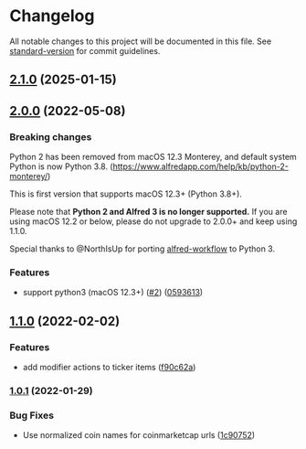 # Changelog

All notable changes to this project will be documented in this file. See [standard-version](https://github.com/conventional-changelog/standard-version) for commit guidelines.

## [2.1.0](https://github.com/bskim45/alfred-coin-ticker/compare/2.0.0...2.1.0) (2025-01-15)

## [2.0.0](https://github.com/bskim45/alfred-coin-ticker/compare/1.1.0...2.0.0) (2022-05-08)

### Breaking changes

Python 2 has been removed from macOS 12.3 Monterey,
and default system Python is now Python 3.8.
(https://www.alfredapp.com/help/kb/python-2-monterey/)

This is first version that supports macOS 12.3+ (Python 3.8+).

Please note that **Python 2 and Alfred 3 is no longer supported.**
If you are using macOS 12.2 or below, please do not upgrade to 2.0.0+
and keep using 1.1.0.

Special thanks to @NorthIsUp for porting [alfred-workflow](https://github.com/NorthIsUp/alfred-workflow-py3) to Python 3.

### Features

* support python3 (macOS 12.3+) ([#2](https://github.com/bskim45/alfred-coin-ticker/issues/2)) ([0593613](https://github.com/bskim45/alfred-coin-ticker/commit/0593613b9e279e63148f4bdbdfcf2071121ddea0))


## [1.1.0](https://github.com/bskim45/alfred-coin-ticker/compare/1.0.1...1.1.0) (2022-02-02)

### Features

* add modifier actions to ticker items ([f90c62a](https://github.com/bskim45/alfred-coin-ticker/commit/f90c62ac97f586511e09c4decab148afb740ed74))


### [1.0.1](https://github.com/bskim45/alfred-coin-ticker/compare/1.0.0...1.0.1) (2022-01-29)

### Bug Fixes

* Use normalized coin names for coinmarketcap urls ([1c90752](https://github.com/bskim45/alfred-coin-ticker/commit/1c90752d64840ebd98f3bae26287d4699b872328))
